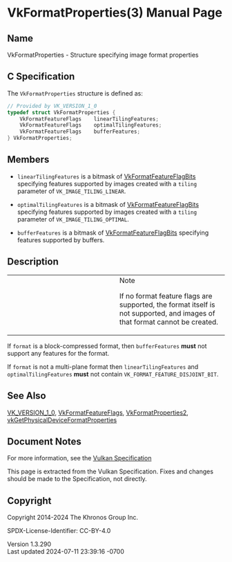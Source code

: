 # VkFormatProperties(3) Manual Page

## Name

VkFormatProperties - Structure specifying image format properties



## <a href="#_c_specification" class="anchor"></a>C Specification

The `VkFormatProperties` structure is defined as:

``` c
// Provided by VK_VERSION_1_0
typedef struct VkFormatProperties {
    VkFormatFeatureFlags    linearTilingFeatures;
    VkFormatFeatureFlags    optimalTilingFeatures;
    VkFormatFeatureFlags    bufferFeatures;
} VkFormatProperties;
```

## <a href="#_members" class="anchor"></a>Members

- `linearTilingFeatures` is a bitmask of
  [VkFormatFeatureFlagBits](https://registry.khronos.org/vulkan/specs/1.3-extensions/man/html/VkFormatFeatureFlagBits.html) specifying
  features supported by images created with a `tiling` parameter of
  `VK_IMAGE_TILING_LINEAR`.

- `optimalTilingFeatures` is a bitmask of
  [VkFormatFeatureFlagBits](https://registry.khronos.org/vulkan/specs/1.3-extensions/man/html/VkFormatFeatureFlagBits.html) specifying
  features supported by images created with a `tiling` parameter of
  `VK_IMAGE_TILING_OPTIMAL`.

- `bufferFeatures` is a bitmask of
  [VkFormatFeatureFlagBits](https://registry.khronos.org/vulkan/specs/1.3-extensions/man/html/VkFormatFeatureFlagBits.html) specifying
  features supported by buffers.

## <a href="#_description" class="anchor"></a>Description

<table>
<colgroup>
<col style="width: 50%" />
<col style="width: 50%" />
</colgroup>
<tbody>
<tr>
<td class="icon"><em></em></td>
<td class="content">Note
<p>If no format feature flags are supported, the format itself is not
supported, and images of that format cannot be created.</p></td>
</tr>
</tbody>
</table>

If `format` is a block-compressed format, then `bufferFeatures` **must**
not support any features for the format.

If `format` is not a multi-plane format then `linearTilingFeatures` and
`optimalTilingFeatures` **must** not contain
`VK_FORMAT_FEATURE_DISJOINT_BIT`.

## <a href="#_see_also" class="anchor"></a>See Also

[VK_VERSION_1_0](https://registry.khronos.org/vulkan/specs/1.3-extensions/man/html/VK_VERSION_1_0.html),
[VkFormatFeatureFlags](https://registry.khronos.org/vulkan/specs/1.3-extensions/man/html/VkFormatFeatureFlags.html),
[VkFormatProperties2](https://registry.khronos.org/vulkan/specs/1.3-extensions/man/html/VkFormatProperties2.html),
[vkGetPhysicalDeviceFormatProperties](https://registry.khronos.org/vulkan/specs/1.3-extensions/man/html/vkGetPhysicalDeviceFormatProperties.html)

## <a href="#_document_notes" class="anchor"></a>Document Notes

For more information, see the <a
href="https://registry.khronos.org/vulkan/specs/1.3-extensions/html/vkspec.html#VkFormatProperties"
target="_blank" rel="noopener">Vulkan Specification</a>

This page is extracted from the Vulkan Specification. Fixes and changes
should be made to the Specification, not directly.

## <a href="#_copyright" class="anchor"></a>Copyright

Copyright 2014-2024 The Khronos Group Inc.

SPDX-License-Identifier: CC-BY-4.0

Version 1.3.290  
Last updated 2024-07-11 23:39:16 -0700
